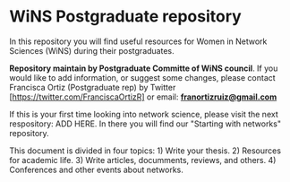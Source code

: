# WiNS Postgraduate repository

In this repository you will find useful resources for Women in Network Sciences (WiNS) during their postgraduates.  

**Repository maintain by Postgraduate Committe of WiNS council**. If you would like to add information, or suggest some changes, please contact Francisca Ortiz (Postgraduate rep) by Twitter [https://twitter.com/FranciscaOrtizR] or email: **franortizruiz@gmail.com** 

If this is your first time looking into network science, please visit the next respository: ADD HERE. In there you will find our "Starting with networks" repository.

This document is divided in four topics: 1) Write your thesis. 2) Resources for academic life. 3) Write articles, documments, reviews, and others. 4) Conferences and other events about networks.



